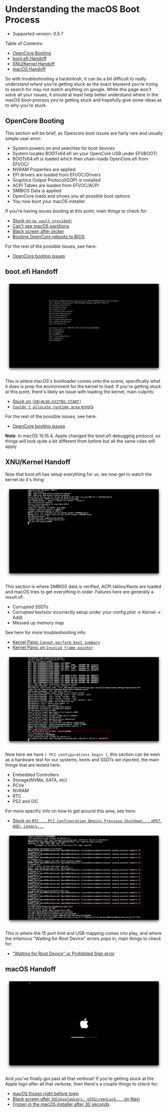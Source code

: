 # Understanding the macOS Boot Process

* Supported version: 0.5.7

Table of Contents:

* [OpenCore Booting](/troubleshooting/boot.md#opencore-booting)
* [boot.efi Handoff](/troubleshooting/boot.md#bootefi-handoff)
* [XNU/Kernel Handoff](/troubleshooting/boot.md#xnukernel-handoff)
* [macOS Handoff](/troubleshooting/boot.md#macos-handoff)

So with troubleshooting a hackintosh, it can be a bit difficult to really understand *where* you're getting stuck as the exact keyword you're trying to search for may not match anything on google. While this page won't solve all your issues, it should at least help better understand where in the macOS boot-process you're getting stuck and hopefully give some ideas as to why you're stuck.

## OpenCore Booting

This section will be brief, as Opencore boot issues are fairly rare and usually simple user error:

* System powers on and searches for boot devices
* System locates BOOTx64.efi on your OpenCore USB under EFI/BOOT/
* BOOTx64.efi is loaded which then chain-loads OpenCore.efi from EFI/OC/
* NVRAM Properties are applied
* EFI drivers are loaded from EFI/OC/Drivers
* Graphics Output Protocol(GOP) is installed
* ACPI Tables are loaded from EFI/OC/ACPI
* SMBIOS Data is applied
* OpenCore loads and shows you all possible boot options
* You now boot your macOS installer

If you're having issues booting at this point, main things to check for:

* [Stuck on `no vault provided!`](/troubleshooting/troubleshooting.md#stuck-on-no-vault-provided)
* [Can't see macOS partitions](/troubleshooting/troubleshooting.md#cant-see-macos-partitions)
* [Black screen after picker](/troubleshooting/troubleshooting.md#black-screen-after-picker)
* [Booting OpenCore reboots to BIOS](/troubleshooting/troubleshooting.md#booting-opencore-reboots-to-bios)

For the rest of the possible issues, see here:

* [OpenCore booting issues](/troubleshooting/troubleshooting.md#opencore-booting)

## boot.efi Handoff

![](/images/troubleshooting/boot-md/1-boot-efi.png)

This is where macOS's bootloader comes onto the scene, specifically what it does is prep the environment for the kernel to load. If you're getting stuck at this point, there's likely an issue with loading the kernel, main culprits:

* [Stuck on `[EB|#LOG:EXITBS:START]`](/troubleshooting/troubleshooting.md#stuck-on-eblogexitbsstart)
* [`Couldn't allocate runtime area` errors](/troubleshooting/troubleshooting.md#couldnt-allocate-runtime-area-errors)

For the rest of the possible issues, see here:

* [OpenCore booting issues](/troubleshooting/troubleshooting.md#opencore-booting)

**Note**: In macOS 10.15.4, Apple changed the boot.efi debugging protocol, so things will look quite a bit different from before but all the same rules still apply

## XNU/Kernel Handoff

Now that boot.efi has setup everything for us, we now get to watch the kernel do it's thing:

![](/images/troubleshooting/boot-md/2-kernel-start.png)

This section is where SMBIOS data is verified, ACPI tables/Kexts are loaded and macOS tries to get everything in order. Failures here are generally a result of:

* Corrupted SSDTs
* Corrupted kexts(or incorrectly setup under your config.plist -> Kernel -> Add)
* Messed up memory map

See here for more troubleshooting info:

* [Kernel Panic `Cannot perform kext summary`](/troubleshooting/troubleshooting.md#kernel-panic-cannot-perform-kext-summary)
* [Kernel Panic on `Invalid frame pointer`](/troubleshooting/troubleshooting.md#kernel-panic-on-invalid-frame-pointer)

![](/images/troubleshooting/boot-md/5-apfs-module.png)

Now here we have `[ PCI configurations begin ]`, this section can be seen as a hardware test for our systems, kexts and SSDTs we injected, the main things that are tested here:

* Embedded Controllers
* Storage(NVMe, SATA, etc)
* PCI/e
* NVRAM
* RTC
* PS2 and I2C

For more specific info on how to get around this area, see here:

* [Stuck on `RTC...`, `PCI Configuration Begins`, `Previous Shutdown...`, `HPET`, `HID: Legacy...`](/troubleshooting/troubleshooting.md#stuck-on-rtc-pci-configuration-begins-previous-shutdown-hpet-hid-legacy)

![](/images/troubleshooting/boot-md/6-USB-setup.png)

This is where the 15 port limit and USB mapping comes into play, and where the infamous "Waiting for Root Device" errors pops in, main things to check for:

* ["Waiting for Root Device" or Prohibited Sign error](/troubleshooting/troubleshooting.md#waiting-for-root-device-or-prohibited-sign-error)

## macOS Handoff

![](/images/troubleshooting/boot-md/11-boot.png)

And you've finally got past all that verbose! If you're getting stuck at the Apple logo after all that verbose, then there's a couple things to check for:

* [macOS frozen right before login](/troubleshooting/troubleshooting.md#macos-frozen-right-before-login)
* [Black screen after `IOConsoleUsers: gIOScreenLock...` on Navi](/troubleshooting/troubleshooting.md#black-screen-after-ioconsoleusers-gioscreenlock-on-navi)
* [Frozen in the macOS installer after 30 seconds](/troubleshooting/troubleshooting.md#frozen-in-macos-installer-after-30-seconds)
